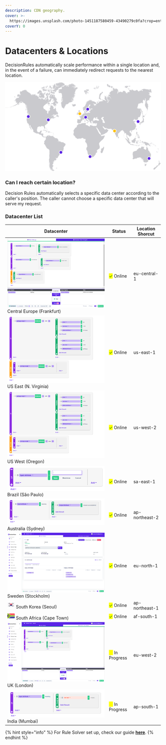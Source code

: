 ```yaml
---
description: CDN geography.
cover: >-
  https://images.unsplash.com/photo-1451187580459-43490279c0fa?crop=entropy&cs=srgb&fm=jpg&ixid=MnwxOTcwMjR8MHwxfHNlYXJjaHwxfHxnbG9iZXxlbnwwfHx8fDE2MzkxNTA0MzI&ixlib=rb-1.2.1&q=85
coverY: 0
---
```


# Datacenters & Locations

DecisionRules automatically scale performance within a single location and, in the event of a failure, can immediately redirect requests to the nearest location.

![DecisionRules Datacenter Locations](../.gitbook/assets/path30.png)

### Can I reach certain location?

Decision Rules automatically selects a specific data center according to the caller's position. The caller cannot choose a specific data center that will serve my request.

### Datacenter List

| Datacenter                                                              | Status                                           | Location Shorcut |
| ----------------------------------------------------------------------- | ------------------------------------------------ | ---------------- |
| ![](<../.gitbook/assets/image (174).png>) Central Europe (Frankfurt)    | <mark style="color:green;">✓</mark> Online       | eu-central-1     |
| ![](<../.gitbook/assets/image (190).png>) US East (N. Virginia)         | <mark style="color:green;">✓</mark> Online       | us-east-1        |
| ![](<../.gitbook/assets/image (190).png>) US West (Oregon)              | <mark style="color:green;">✓</mark> Online       | us-west-2        |
| ![](<../.gitbook/assets/image (175).png>) Brazil (São Paulo)            | <mark style="color:green;">✓</mark> Online       | sa-east-1        |
| ![](<../.gitbook/assets/image (160).png>) Australia (Sydney)            | <mark style="color:green;">✓</mark> Online       | ap-northeast-2   |
| ![](<../.gitbook/assets/image (192).png>) Sweden (Stockholm)            | <mark style="color:green;">✓</mark> Online       | eu-north-1       |
| ![](<../.gitbook/assets/image (152).png>) South Korea (Seoul)           | <mark style="color:green;">✓</mark> Online       | ap-northeast-1   |
| ![](<../.gitbook/assets/south-africa (1).png>) South Africa (Cape Town) | <mark style="color:green;">✓</mark> Online       | af-south-1       |
| ![](<../.gitbook/assets/image (162).png>) UK (London)                   | <mark style="color:yellow;">●</mark> In Progress | eu-west-2        |
| ![](<../.gitbook/assets/image (170).png>) India (Mumbai)                | <mark style="color:yellow;">●</mark> In Progress | ap-south-1       |

{% hint style="info" %}
For Rule Solver set up, check our guide [**here**](rule-solver-api.md).
{% endhint %}

